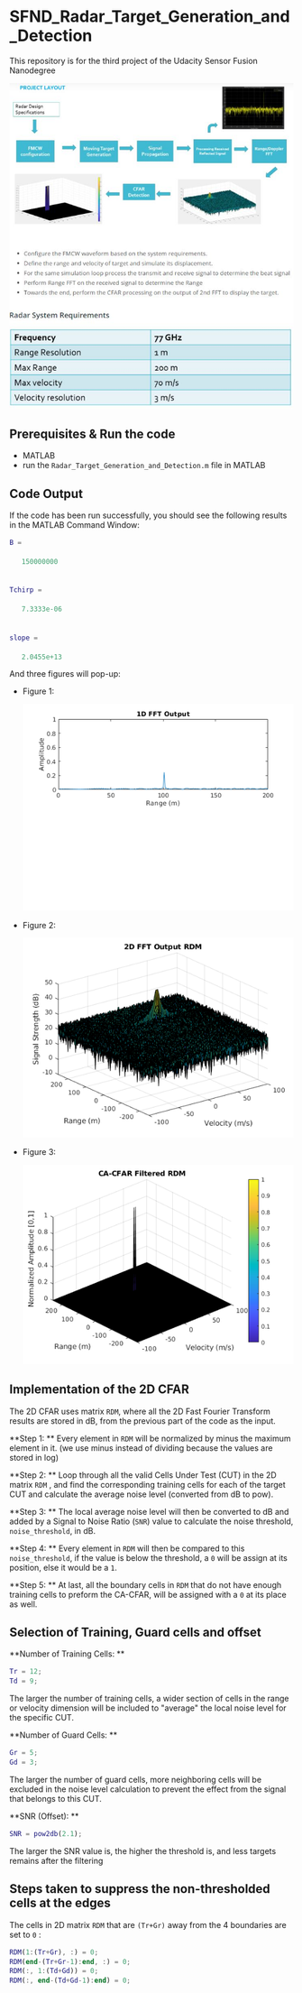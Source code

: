 # SFND_Radar_Target_Generation_and_Detection

This repository is for the third project of the Udacity Sensor Fusion Nanodegree

![ProjectLayout](media/ProjectLayout.jpeg)

## Prerequisites & Run the code

* MATLAB
* run the `Radar_Target_Generation_and_Detection.m` file in MATLAB



## Code Output

If the code has been run successfully, you should see the following results in the MATLAB Command Window:

```matlab
B =

   150000000


Tchirp =

   7.3333e-06


slope =

   2.0455e+13
```



And three figures will pop-up:

* Figure 1:

  ![fig-1](media/fig-1.png)

* Figure 2:

  ![fig-2](media/fig-2.png)

* Figure 3:

  ![fig-3](media/fig-3.png)



## Implementation of the 2D CFAR

The 2D CFAR uses matrix `RDM`, where all the 2D Fast Fourier Transform results are stored in dB,  from the previous part of the code as the input.

**Step 1: ** Every element in `RDM` will be normalized by minus the maximum element in it. (we use minus instead of dividing because the values are stored in log)

**Step 2: ** Loop through all the valid Cells Under Test (CUT) in the 2D matrix `RDM` , and find the corresponding  training cells for each of the target CUT and calculate the average noise level (converted from dB to pow).

**Step 3: ** The local average noise level will then be converted to dB and added by a Signal to Noise Ratio (`SNR`) value to calculate the noise threshold, `noise_threshold`, in dB.

**Step 4: ** Every element in `RDM` will then be compared to this `noise_threshold`, if the value is below the threshold, a `0` will be assign at its position, else it would be a `1`. 

**Step 5: ** At last, all the boundary cells in `RDM` that do not have enough training cells to preform the CA-CFAR, will be assigned with a `0` at its place as well. 



## Selection of Training, Guard cells and offset

**Number of Training Cells: ** 

```matlab
Tr = 12;
Td = 9;
```

The larger the number of training cells, a wider section of cells in the range or velocity dimension will be included to "average" the local noise level for the specific CUT.

**Number of Guard Cells: ** 

```matlab
Gr = 5;
Gd = 3;
```

The larger the number of guard cells, more neighboring cells will be excluded in the noise level calculation to prevent the effect from the signal that belongs to this CUT.

**SNR (Offset): ** 

```matlab
SNR = pow2db(2.1);
```

The larger the SNR value is, the higher the threshold is, and less targets remains after the filtering



## Steps taken to suppress the non-thresholded cells at the edges

The cells in 2D matrix `RDM` that are `(Tr+Gr)` away from the 4 boundaries are set to `0` :

```matlab
RDM(1:(Tr+Gr), :) = 0;
RDM(end-(Tr+Gr-1):end, :) = 0;
RDM(:, 1:(Td+Gd)) = 0;
RDM(:, end-(Td+Gd-1):end) = 0;
```

